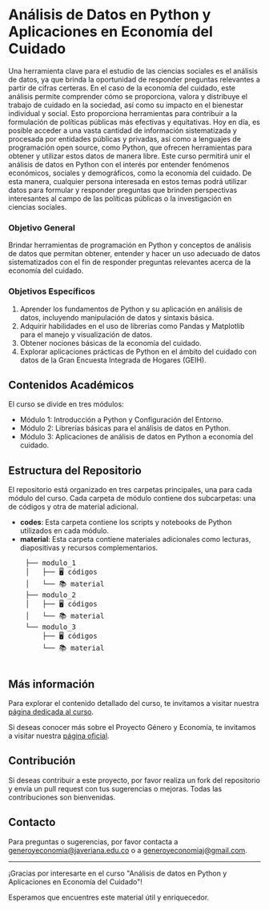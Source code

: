 # Análisis de Datos en Python y Aplicaciones en Economía del Cuidado

Una herramienta clave para el estudio de las ciencias sociales es el análisis de datos, ya que brinda la oportunidad de responder preguntas relevantes a partir de cifras certeras. En el caso de la economía del cuidado, este análisis permite comprender cómo se proporciona, valora y distribuye el trabajo de cuidado en la sociedad, así como su impacto en el bienestar individual y social. Esto proporciona herramientas para contribuir a la formulación de políticas públicas más efectivas y equitativas.
Hoy en día, es posible acceder a una vasta cantidad de información sistematizada y procesada por entidades públicas y privadas, así como a lenguajes de programación open source, como Python, que ofrecen herramientas para obtener y utilizar estos datos de manera libre.
Este curso permitirá unir el análisis de datos en Python con el interés por entender fenómenos económicos, sociales y demográficos, como la economía del cuidado. De esta manera, cualquier persona interesada en estos temas podrá utilizar datos para formular y responder preguntas que brinden perspectivas interesantes al campo de las políticas públicas o la investigación en ciencias sociales.

### Objetivo General
Brindar herramientas de programación en Python y conceptos de análisis de datos que permitan obtener, entender y hacer un uso adecuado de datos sistematizados con el fin de responder preguntas relevantes acerca de la economía del cuidado.

### Objetivos Específicos
1. Aprender los fundamentos de Python y su aplicación en análisis de datos, incluyendo manipulación de datos y sintaxis básica.
2. Adquirir habilidades en el uso de librerías como Pandas y Matplotlib para el manejo y visualización de datos.
3. Obtener nociones básicas de la economía del cuidado.
4. Explorar aplicaciones prácticas de Python en el ámbito del cuidado con datos de la Gran Encuesta Integrada de Hogares (GEIH).

## Contenidos Académicos
El curso se divide en tres módulos:
- Módulo 1: Introducción a Python y Configuración del Entorno.
- Módulo 2: Librerías básicas para el análisis de datos en Python.
- Módulo 3: Aplicaciones de análisis de datos en Python a economía del cuidado.

## Estructura del Repositorio
El repositorio está organizado en tres carpetas principales, una para cada módulo del curso. Cada carpeta de módulo contiene dos subcarpetas: una de códigos y otra de material adicional.
- **codes**: Esta carpeta contiene los scripts y notebooks de Python utilizados en cada módulo.
- **material**: Esta carpeta contiene materiales adicionales como lecturas, diapositivas y recursos complementarios.
<div align="justify">
  <pre>
    ├── modulo_1
    │   ├── 🖥️ códigos
    │   └── 📚 material
    ├── modulo_2
    │   ├── 🖥️ códigos
    │   └── 📚 material
    └── modulo_3
        ├── 🖥️ códigos
        └── 📚 material
  </pre>
</div>


## Más información
Para explorar el contenido detallado del curso, te invitamos a visitar nuestra [página dedicada al curso](https://generoyeconomia.github.io/python_economia_cuidado/).

Si deseas conocer más sobre el Proyecto Género y Economía, te invitamos a visitar nuestra [página oficial](https://generoyeconomia.org/).


## Contribución
Si deseas contribuir a este proyecto, por favor realiza un fork del repositorio y envía un pull request con tus sugerencias o mejoras. Todas las contribuciones son bienvenidas.


## Contacto
Para preguntas o sugerencias, por favor contacta a [generoyeconomia@javeriana.edu.co](mailto:generoyeconomia@javeriana.edu.co) o a [generoyeconomiaj@gmail.com](mailto:generoyeconomiaj@gmail.com).

---

¡Gracias por interesarte en el curso "Análisis de datos en Python y Aplicaciones en Economía del Cuidado"! 

Esperamos que encuentres este material útil y enriquecedor.
